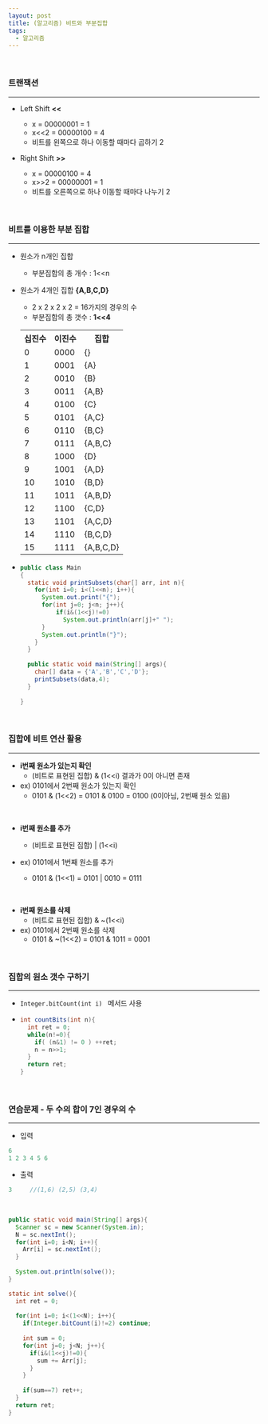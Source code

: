 ```yaml
---
layout: post
title: (알고리즘) 비트와 부분집합
tags:
  - 알고리즘
---
```


<br>

### 트랜잭션

---

- Left Shift <b><<</b>
  - x        = 00000001 = 1
  - x<<2  = 00000100 = 4
  - 비트를 왼쪽으로 하나 이동할 때마다 곱하기 2

- Right Shift <b>>></b>
  - x         = 00000100 = 4
  - x>>2  = 00000001 = 1
  - 비트를 오른쪽으로 하나 이동할 때마다 나누기 2

<br>

### 비트를 이용한 부분 집합

---

- 원소가 n개인 집합

  - 부분집합의 총 개수 : 1<<n

- 원소가 4개인 집합 <b>{A,B,C,D}</b>

  - 2 x 2 x 2 x 2 = 16가지의 경우의 수 
  - 부분집합의 총 갯수 : <b>1<<4</b> 

  <table>
    <tr>
    	<th>십진수</th>
      <th>이진수</th>
      <th>집합</th>
    </tr>
    <tr>
    	<td>0</td>
      <td>0000</td>
      <td>{}</td>
    </tr>
    <tr>
    	<td>1</td>
      <td>0001</td>
      <td>{A}</td>
    </tr>
    <tr>
    	<td>2</td>
      <td>0010</td>
      <td>{B}</td>
    </tr>
    <tr>
    	<td>3</td>
      <td>0011</td>
      <td>{A,B}</td>
    </tr>
      <tr>
    	<td>4</td>
      <td>0100</td>
      <td>{C}</td>
    </tr>
      <tr>
    	<td>5</td>
      <td>0101</td>
      <td>{A,C}</td>
    </tr>
      <tr>
    	<td>6</td>
      <td>0110</td>
      <td>{B,C}</td>
    </tr>
      <tr>
    	<td>7</td>
      <td>0111</td>
      <td>{A,B,C}</td>
    </tr>
      <tr>
    	<td>8</td>
      <td>1000</td>
      <td>{D}</td>
    </tr>
      <tr>
    	<td>9</td>
      <td>1001</td>
      <td>{A,D}</td>
    </tr>
      <tr>
    	<td>10</td>
      <td>1010</td>
      <td>{B,D}</td>
    </tr>
      <tr>
    	<td>11</td>
      <td>1011</td>
      <td>{A,B,D}</td>
    </tr>
      <tr>
    	<td>12</td>
      <td>1100</td>
      <td>{C,D}</td>
    </tr>
      <tr>
    	<td>13</td>
      <td>1101</td>
      <td>{A,C,D}</td>
    </tr>
      <tr>
    	<td>14</td>
      <td>1110</td>
      <td>{B,C,D}</td>
    </tr>
      <tr>
    	<td>15</td>
      <td>1111</td>
      <td>{A,B,C,D}</td>
    </tr>
  </table>

- ```java
  public class Main
  {
  	static void printSubsets(char[] arr, int n){
      for(int i=0; i<(1<<n); i++){
        System.out.print("{");
        for(int j=0; j<n; j++){
          	if(i&(1<<j)!=0)
              System.out.println(arr[j]+" ");
        }
        System.out.println("}");
      }  
    } 
    
    public static void main(String[] args){
      char[] data = {'A','B','C','D'};
      printSubsets(data,4);
    }
    
  }
  ```

<br>

### 집합에 비트 연산 활용

---

- <b>i번째 원소가 있는지 확인</b>
  - (비트로 표현된 집합) & (1<<i) 결과가 0이 아니면 존재
- ex) 0101에서 2번째 원소가 있는지 확인
  - 0101 & (1<<2) = 0101 & 0100 = 0100 (0이아님, 2번째 원소 있음)

<br>

- <b>i번째 원소를 추가</b>
  - (비트로 표현된 집합) | (1<<i)

- ex) 0101에서 1번째 원소를 추가
  - 0101 & (1<<1) = 0101 | 0010 = 0111

<br>

- <b>i번째 원소를 삭제</b>
  - (비트로 표현된 집합)  & ~(1<<i)
- ex) 0101에서 2번째 원소를 삭제
  - 0101 & ~(1<<2) = 0101 & 1011 = 0001

<br>

### 집합의 원소 갯수 구하기

---

- `Integer.bitCount(int i) ` 메서드 사용

- ```java
  int countBits(int n){
    int ret = 0;
    while(n!=0){
      if( (n&1) != 0 ) ++ret;
      n = n>>1;
    }
    return ret;
  }
  ```

<br>

### 연습문제 - 두 수의 합이 7인 경우의 수

---

- 입력

```java
6
1 2 3 4 5 6
```

- 출력

```java
3     //(1,6) (2,5) (3,4)
```

<br>

```java
public static void main(String[] args){
  Scanner sc = new Scanner(System.in);
  N = sc.nextInt();
  for(int i=0; i<N; i++){
    Arr[i] = sc.nextInt();
  }
  
  System.out.println(solve());
}

static int solve(){
  int ret = 0;
  
  for(int i=0; i<(1<<N); i++){
    if(Integer.bitCount(i)!=2) continue;  
    
    int sum = 0;
    for(int j=0; j<N; j++){
      if(i&(1<<j)!=0){
        sum += Arr[j];
      }
    }
    
    if(sum==7) ret++;
  }
  return ret;
}
```

